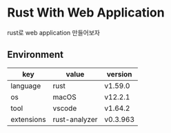 # Rust With Web Application
rust로 web application 만들어보자

## Environment
|key|value|version|
|---|---|---|
|language|rust|v1.59.0|
|os|macOS|v12.2.1|
|tool|vscode|v1.64.2|
|extensions|rust-analyzer|v0.3.963|
